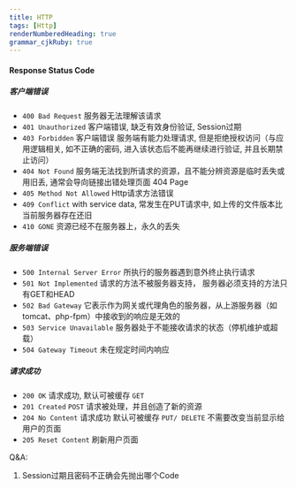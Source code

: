 ```yaml
---
title: HTTP
tags: [Http]
renderNumberedHeading: true
grammar_cjkRuby: true
---
```



#### Response Status Code

##### 客户端错误
 - `400 Bad Request` 服务器无法理解该请求
 - `401 Unauthorized` 客户端错误, 缺乏有效身份验证, Session过期
 - `403 Forbidden` 客户端错误 服务端有能力处理请求, 但是拒绝授权访问（与应用逻辑相关, 如不正确的密码, 进入该状态后不能再继续进行验证, 并且长期禁止访问）
 -  `404 Not Found` 服务端无法找到所请求的资源，且不能分辨资源是临时丢失或用旧丢, 通常会导向链接出错处理页面 404 Page
 -  `405 Method Not Allowed` Http请求方法错误
 -  `409 Conflict` with service data, 常发生在PUT请求中, 如上传的文件版本比当前服务器存在还旧
 -  `410 GONE` 资源已经不在服务器上，永久的丢失

##### 服务端错误

 - `500 Internal Server Error` 所执行的服务器遇到意外终止执行请求
 -  `501 Not Implemented` 请求的方法不被服务器支持， 服务器必须支持的方法只有GET和HEAD
 -   `502 Bad Gateway` 它表示作为网关或代理角色的服务器，从上游服务器（如tomcat、php-fpm）中接收到的响应是无效的
 -   `503 Service Unavailable` 服务器处于不能接收请求的状态（停机维护或超载）
 -    `504 Gateway Timeout` 未在规定时间内响应

##### 请求成功
 - `200 OK` 请求成功, 默认可被缓存 `GET`
 - `201 Created`   `POST`  请求被处理，并且创造了新的资源
 - `204 No Content` 请求成功 默认可被缓存 `PUT/ DELETE` 不需要改变当前显示给用户的页面
 - `205 Reset Content` 刷新用户页面

Q&A: 

 1.  Session过期且密码不正确会先抛出哪个Code


